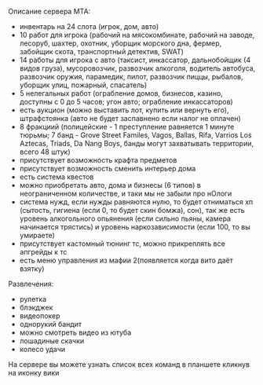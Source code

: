 Описание сервера MTA:
- инвентарь на 24 слота (игрок, дом, авто)
- 10 работ для игрока (рабочий на мясокомбинате, рабочий на заводе, лесоруб, шахтер, охотник, уборщик морского дна, фермер, забойщик скота, транспортный детектив, SWAT)
- 14 работы для игрока с авто (таксист, инкассатор, дальнобойщик (4 видов груза), мусоровозчик, развозчик алкоголя, водитель автобуса, развозчик оружия, парамедик, пилот, развозчик пиццы, рыбалов, уборщик улиц, пожарный, спасатель)
- 5 нелегальных работ (ограбление домов, бизнесов, казино, доступны с 0 до 5 часов; угон авто; ограбление инкассаторов)
- есть аукцион (можно выставить лот, купить или вернуть его), штрафстоянка (авто не будет заспавнено если налог не оплачен)
- 8 фракциий (полицейские - 1 преступление равняется 1 минуте тюрьмы; 7 банд - Grove Street Familes, Vagos, Ballas, Rifa, Varrios Los Aztecas, Triads, Da Nang Boys, банды могут захватывать территории, всего 48 штук)
- присутствует возможность крафта предметов
- присутствует возможность сменить интерьер дома
- есть система квестов
- можно приобретать авто, дома и бизнесы (6 типов) в неограниченном количестве, и таки мы не забыли про нОлоги
- система нужд, если нужды равняются нулю, то будет отниматься хп (сытость, гигиена (если 0, то будет скин бомжа), сон), так же есть уровень алкогольного опьянения (если сильно пьяны, камера начинается трястись) и уровень наркозависимости (если 100, то вы умираете)
- присутствует кастомный тюнинг тс, можно прикреплять все апгрейды к тс
- есть меню управления из мафии 2(появляется когда вито даёт взятку)

Развлечения:
- рулетка
- блэкджек
- видеопокер
- однорукий бандит
- можно смотреть видео из ютуба
- лошадиные скачки
- колесо удачи

На сервере вы можете узнать список всех команд в планшете кликнув на иконку вики
